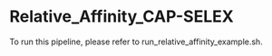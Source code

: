 # Relative_Affinity_CAP-SELEX

To run this pipeline, please refer to run_relative_affinity_example.sh.
